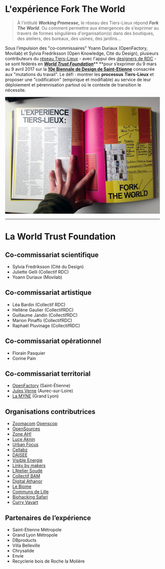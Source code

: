 # L'expérience Fork The World

> À l'intitulé _**Working Promesse**_**,** le réseau des Tiers-Lieux répond _**Fork The World**_. Ou comment permettre aux émergences de s'exprimer au travers de formes singulières d'organisation\(s\) dans des boutiques, des ateliers, des bureaux, des usines, des jardins...

Sous l’impulsion des "co-commissaires" Yoann Duriaux \(OpenFactory, Movilab\) et Sylvia Fredriksson \(Open Knowledge, Cité du Design\), plusieurs contributeurs du [réseau Tiers-Lieux](https://www.facebook.com/groups/tilios/) - avec l'appui des [designers de RDC](https://vimeo.com/200720088) - se sont fédérés en [_**World Trust Foundation**_](https://www.flickr.com/photos/sylviafredriksson/albums/72157678188984663)** **pour s’exprimer du 9 mars au 9 avril 2017 sur la [**10e Biennale de Design de Saint-Etienne**](http://www.biennale-design.com/saint-etienne/2017/fr/home/) consacrée aux "mutations du travail". Le défi : montrer les **processus** **Tiers-Lieux** et proposer une "codification" \(empirique et modifiable\) au service de leur déploiement et pérennisation partout où le contexte de transition le nécessite.

![](/assets/forktheworld_catalogue.jpg)

---

# La World Trust Foundation

## **Co-commissariat scientifique**

* Sylvia Fredriksson \(Cité du Design\)
* Juliette Gelli \(Collectif RDC\)
* Yoann Duriaux \(Movilab\)

## **Co-commissariat artistique**

* Léa Bardin \(Collectif RDC\)
* Hellène Gaulier \(CollectifRDC\)
* Guillaume Jandin \(CollectifRDC\)
* Marion Pinaffo \(CollectifRDC\)
* Raphaël Pluvinage \(CollectifRDC\)

## **Co-commissariat opérationnel**

* Florain Pasquier
* Corine Pain

## **Co-commissariat territorial**

* [OpenFactory](http://www.openfactory42.org) \(Saint-Étienne\)
* [Jules Verne](http://movilab.org/index.php?title=La_maison_Jules_Verne) \(Aurec-sur-Loire\)
* [La MYNE](http://lamyne.org) \(Grand Lyon\)

## Organisations contributrices

* [Zoomacom](/zoomacom)
  [Openscop](http://www.openscop.fr)
* [OpenSources](http://www.echo-system.fr/ecodesign/open-sources/)
* [Zone AH!](http://www.zone-ah.org)
* [Luce Aknin](http://www.luceaknin.com)
* [Urban Focus](https://urbanfocusme.tumblr.com)
* [Cellabz](http://cellabz.com)
* [DAISEE](http://daisee.org)
* [Visible Energie](http://visiblenergie.fr)
* [Linky by makers](http://linkybymakers.fr)
* [L’Atelier Soudé](http://atelier-soude.fr)
* [Collectif BAM](http://www.collectifbam.fr)
* [Digital Athanor](http://www.digital-athanor.com)
* [Le Biome](http://lebiomefablab.wixsite.com/lebiome)
* [Communs de Lille](http://wiki.lescommuns.org/wiki/Assemblée_des_Communs_de_Lille)
* [Biohacking Safari](http://www.biohackingsafari.com)
* [Curry Vavart](http://www.curry-vavart.com/lieux.htm)

## **Partenaires de l’expérience**

* Saint-Etienne Métropole
* Grand Lyon Métropole
* DBproducts
* Villa Belleville
* Chrysalide
* Envie
* Recyclerie bois de Roche la Molière



